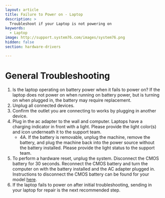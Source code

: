 ```yaml
---
layout: article
title: Failure to Power on - Laptop
description: >
  Troubleshoot if your Laptop is not powering on
keywords:
  - Laptop
image: http://support.system76.com/images/system76.png
hidden: false
section: hardware-drivers

---
```


# General Troubleshooting

1. Is the laptop operating on battery power when it fails to power on? If the laptop does not power on when running on battery power, but is turning on when plugged in, the battery may require replacement.
2. Unplug all connected devices.
3. Confirm the outlet you are connecting to works by plugging in another device.
4. Plug in the ac adapter to the wall and computer. Laptops have a charging indicator in front with a light. Please provide the light color(s) and icon underneath it to the support team. 
   * 4A. If the battery is removable, unplug the machine, remove the battery, and plug the machine back into the power source without the battery installed. Please provide the light status to the support team. 
5. To perform a hardware reset, unplug the system. Disconnect the CMOS battery for 30 seconds. Reconnect the CMOS battery and turn the computer on with the battery installed and the AC adapter plugged in. Instructions to disconnect the CMOS battery can be found for your model [here](https://tech-docs.system76.com/models/README.html). 
6. If the laptop fails to power on after initial troubleshooting, sending in your laptop for repair is the next recommended step.